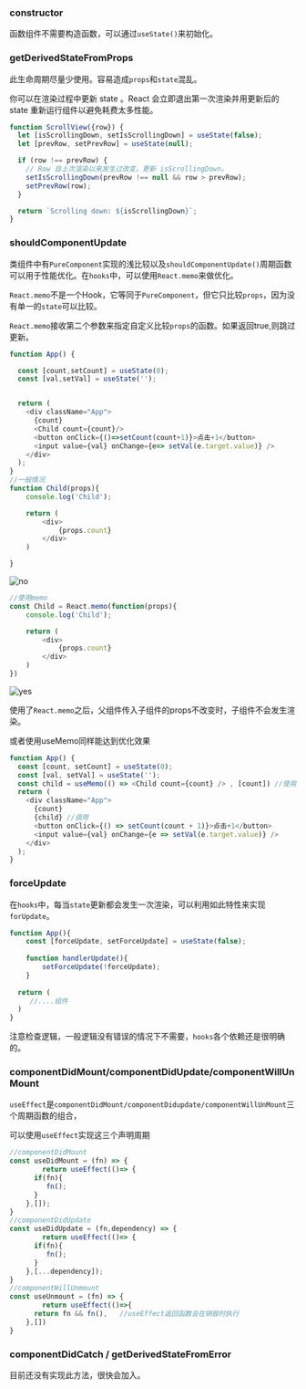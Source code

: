### constructor

函数组件不需要构造函数，可以通过`useState()`来初始化。

### getDerivedStateFromProps

此生命周期尽量少使用。容易造成`props`和`state`混乱。

你可以在渲染过程中更新 state 。React 会立即退出第一次渲染并用更新后的 state 重新运行组件以避免耗费太多性能。

```js
function ScrollView({row}) {
  let [isScrollingDown, setIsScrollingDown] = useState(false);
  let [prevRow, setPrevRow] = useState(null);

  if (row !== prevRow) {
    // Row 自上次渲染以来发生过改变。更新 isScrollingDown。
    setIsScrollingDown(prevRow !== null && row > prevRow);
    setPrevRow(row);
  }

  return `Scrolling down: ${isScrollingDown}`;
}
```



### shouldComponentUpdate

类组件中有`PureComponent`实现的浅比较以及`shouldComponentUpdate()`周期函数可以用于性能优化。在`hooks`中，可以使用`React.memo`来做优化。

`React.memo`不是一个Hook，它等同于`PureComponent`，但它只比较`props`，因为没有单一的`state`可以比较。

`React.memo`接收第二个参数来指定自定义比较`props`的函数。如果返回true,则跳过更新。

```js
function App() {

  const [count,setCount] = useState(0);
  const [val,setVal] = useState('');


  return (
    <div className="App">
      {count}
      <Child count={count}/>
      <button onClick={()=>setCount(count+1)}>点击+1</button>
      <input value={val} onChange={e=> setVal(e.target.value)} />
    </div>
  );
}
//一般情况
function Child(props){
    console.log('Child');

    return (
        <div>
            {props.count}
        </div>
    )

}

```

![no](https://tva1.sinaimg.cn/large/006y8mN6ly1g8qz14ic43g30i80beacx.gif)

```js
//使用memo
const Child = React.memo(function(props){
    console.log('Child');

    return (
        <div>
            {props.count}
        </div>
    )
})
```

![yes](https://tva1.sinaimg.cn/large/006y8mN6ly1g8qz15txnxg30i80bego2.gif)

使用了`React.memo`之后，父组件传入子组件的props不改变时，子组件不会发生渲染。

或者使用useMemo同样能达到优化效果

```js
function App() {
  const [count, setCount] = useState(0);
  const [val, setVal] = useState('');
  const child = useMemo(() => <Child count={count} /> , [count]) //使用useMemo缓存组件
  return (
    <div className="App">
      {count}
      {child} //调用
      <button onClick={() => setCount(count + 1)}>点击+1</button>
      <input value={val} onChange={e => setVal(e.target.value)} />
    </div>
  );
}
```



### forceUpdate

在`hooks`中，每当`state`更新都会发生一次渲染，可以利用如此特性来实现`forUpdate`。

```js
function App(){
	const [forceUpdate, setForceUpdate] = useState(false);
	
	function handlerUpdate(){
		setForceUpdate(!forceUpdate);
	}
		
  return (
  	 //....组件
  ) 
}
```

注意检查逻辑，一般逻辑没有错误的情况下不需要，`hooks`各个依赖还是很明确的。

### componentDidMount/componentDidUpdate/componentWillUnMount

`useEffect`是`componentDidMount/componentDidupdate/componentWillUnMount`三个周期函数的组合，

可以使用`useEffect`实现这三个声明周期

```js
//componentDidMount
const useDidMount = (fn) => {
		return useEffect(()=> {
      if(fn){
         fn();
      }
    },[]);
}
//componentDidUpdate
const useDidUpdate = (fn,dependency) => {
		return useEffect(()=> {
      if(fn){
         fn();
      }
    },[...dependency]);
}
//componentWillUnmount
const useUnmount = (fn) => {
		return useEffect(()=>{
      return fn && fn(),   //useEffect返回函数会在销毁时执行
    },[])
}

```



### componentDidCatch / getDerivedStateFromError

目前还没有实现此方法，很快会加入。

